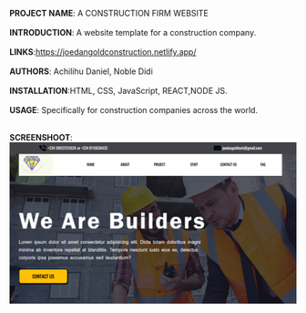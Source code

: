 **PROJECT NAME**: A CONSTRUCTION FIRM WEBSITE <br/> <br/>
**INTRODUCTION**: A website template for a construction company.  <br/> <br/>
**LINKS**:https://joedangoldconstruction.netlify.app/  <br/> <br/>
**AUTHORS**: Achilihu Daniel, Noble Didi  <br/> <br/>
**INSTALLATION**:HTML, CSS, JavaScript, REACT,NODE JS.  <br/> <br/>
**USAGE**: Specifically for construction companies across the world.  <br/> <br/>

**SCREENSHOOT**: <img  src='https://github.com/Achilihudaniel07/alx-build-your-portfolio-project/blob/master/Home%20Page.png'  />
